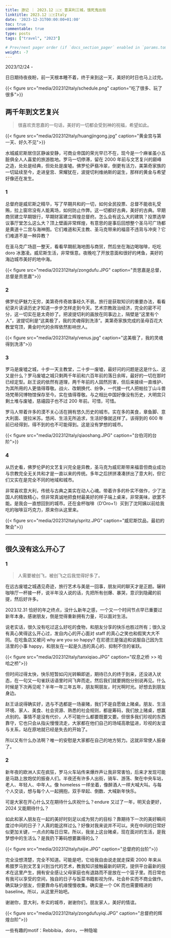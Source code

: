 ```yaml
---
title: 游记 ｜ 2023.12 🇮🇹 意呆利三城，饿死鬼出街
linktitle: 2023.12 🇮🇹Italy
date: '2023-12-31T00:00:00+01:00'
toc: true
commentable: true
type: posts
tags: ["travel", "2023"]

# Prev/next pager order (if `docs_section_pager` enabled in `params.toml`)
weight: -7
---
```

2023/12/24 -

日日期待夜夜盼，前一天根本睡不着，终于来到这一天，美好的时日也马上过完。

<!--more-->

{{< figure src="media/202312Italy/schedule.png" caption="吃了很多、玩了很多">}}

## 两千年到文艺复兴

>  很喜欢贡思嘉的一句话，美好的一切都会受到神的祝福，希望如此。

{{< figure src="media/202312Italy/huangjingong.jpg" caption="黄金宫与第一天、好久不见">}}

水城威尼斯居住区静谧安静，可商业帝国的荣光早已不在，现今是一个麻雀虽小五脏俱全人人喜爱的旅游胜地。罗马一切停滞，留在 2000 年前与文艺复兴的巅峰之造，处处是经典，但处处是废墟。佛罗伦萨翡冷翠，倒更有活力，美第奇家族的一切延续至今，走进皇宫、荣耀犹在，波提切利维纳斯的诞生，那样的黄金与希望好像还在发生。

### 1

总督府是威尼斯之精华，写了早期共和的一切，如何全民投票、总督不能收礼受贿，拉上窗帘没有人能离场，如何防止作弊。这一切都好古典，美好的古典。早期商贸建立早期银行，早期财富建立辉煌总督府。怎么会有这么大的建筑？投票选举议事厅堂怎么这么大？顶上壁画非常辉煌，有意思的是事后回想整个圣马可广场都是黄道十二宫与海神图。它们难道和天主教、圣马克带来的福音不违背与冲突？它们难道不是一种异教？

在圣马克广场逛一整天，看看早期航海地图与商贸，然后坐在海边喝咖啡，吃吃 doro 冰激凌。威尼斯生活，非常惬意。夜晚吃了开放意面和很好的烤鱼，美好的海边城市美好的地中海。

{{< figure src="media/202312Italy/zongdufu.JPG" caption="贡思嘉是总督，总督是贡思嘉">}}

### 2

佛罗伦萨魅力无穷，美第奇传奇故事经久不衰。旅行是获取知识的重要办法，看看纪录片读读历史才知道一步步怎样走到今天。艺术宗教政治经济，完全的密不可分，这一切实在是太奇妙了。把波提切利的画放在同事边上，隔壁是“这里有个人”，波提切利是“这美极了，我的灵魂得到洗涤”。美第奇家族完成的圣母百花大教堂穹顶，黄金时代的余晖依然影响世人。

{{< figure src="media/202312Italy/venus.jpg" caption="这美极了，我的灵魂得到洗涤">}}

### 3

罗马是废墟之城，十步一天主教堂，二十步一废墟，最好问的问题是这是什么、这又是什么？罗马废墟之城只剩两千年前和六百年前的落日余晖，最好的一切在那时已经定型。赵王说的依然有道理，两千年前的人固然厉害，但后来接续一直维护、为其所用的人更值得尊敬。战火、改朝换代、纷争，一代接一代人把帕拉丁山斗兽场梵蒂冈博物馆保存至今。实在值得尊敬。与之相比中国好像没有历史，大明宫只剩土堆与废墟，慈禧园子也不过 200 年前。可惜，可惜。

罗马人带着许多的漠不关心活在拥有悠久历史的城市。实在多的美食，章鱼脚、意大利面、提拉米苏。悠闲、生活无所追求，生活好像就这样了。该得到的 600 年前已经得到，得不到的也不可能得到。这是没有梦想的城市。

{{< figure src="media/202312Italy/qiaoshang.JPG" caption="台伯河的台阶">}}

### 4

从历史看，佛罗伦萨的文艺复兴完全是异教，圣马克为威尼斯带来福音但商业成功与宗教完全无关共和才是一直以来的传统。多年之后拼拼凑凑拼出了意大利，但它们又实在是完全不同的地域和城市。

非常喜欢意大利，传统与古典之美实在动人心魂。带着许多的朴实不做作，少了法国人的精致精心，但非常真诚地把食材最美好的样子端上桌来，非常美味，欲罢不能。是我会一直想回到的城市。还在金杯咖啡（D’Oro+1）买到了沈阿姨以前给我吃的咖啡豆巧克力，原来你从这里来。

{{< figure src="media/202312Italy/spritz.JPG" caption="威尼斯饮品，最初的聚会">}}

---

## 很久没有这么开心了 

### 1

> 人需要被创飞，被创飞之后我觉得好多了。

在远古废墟之城遇见奇迹，旅行艺术与美是一回事，朋友间的聊天才是正题。辗转咖啡厅一杯接一杯，说半年没人说的话，先把所有创爆、暴哭，意识到隐藏的前提，然后好许多。

2023.12.31 恰好的年之终点，没什么新年之感，一个又一个时间节点早已重要过新年本身。感谢朋友，倒是觉得重新拥有力量，可以面对生活。

说老实话，很久没有吃过这么好吃的食物，和朋友分享的快乐也胜过所有；很久没有真心笑得这么开心过，发自内心的开心面对 staff 的真心之笑也和假笑大大不同。在吃鱼店又被问 why are you so happy? 在尼德兰是强迫和说服自己因为生活里的小事 happy，和朋友在一起是久违的真心的、抑制不住的雀跃。

{{< figure src="media/202312Italy/tanxiqiao.JPG" caption="叹息之桥 >> 哈哈之桥">}}

但时间过得太快，快乐短暂如闪光转瞬即逝，期待已久的终于到来，还没进入状态，在一句又一句雀跃话语里时间飞奔而走。然后我们就要拥抱分别说再见。什么时候是下次再见呢？半年一年三年五年，朋友啊朋友，时光啊时光。好想去到朋友身边。

赵王话说得确实好，选与不选都是一场豪赌，我们不是自愿做上赌桌。朋友、生活环境、家人、美食、社会资源、熟悉的社会规则，都是筹码，我们放上赌桌，想赢点别的。事情不是没有代价，人不可能什么都要既要又要。但很多我们珍视的东西靠守，它也只会从指尖慢慢流走，大家都在他们自己的场域高歌猛进，珍视的友谊与关系，站在原地就已经是失去的开始了。

所以又有什么办法啊？唯一的安慰是大家都在自己的地方努力。这就非常使人振奋了。

### 2

新年夜的欧洲人实在疯狂，罗马火车站传来爆炸声让我非常害怕，后来才发现可能是马路上放炮仗的振奋人们。半夜还有许多人出街，骑车、游荡、聚在中央车站，老人、年轻人、中年人。像 homeless 一样坐着，像醉酒人一样大喊大叫。与每个人交谈，想与每个人一起拥抱，双手举起、倒数、大喊新年快乐。

可是大家在开心什么又在期待什么庆祝什么？endure 又过了一年，明天会更好，2024 又能期待什么？

如此和家人朋友在一起的美好时刻足以成为努力的目标？靠期待下一次的美好瞬间度过中间的日子？人真的能这样过么？好像对我来说并不可以。夹在中间的日常好似更加关键，一点点的每日日常。所以，我坐上这台赌桌，现在面对的生活，是我梦想中的生活么？是我扔下筹码想要赢得的么？

{{< figure src="media/202312Italy/taijie.JPG" caption="总督府的台阶">}}

完全没想清楚，完全不知道。可能是吧，它给我自由说走就走探索 2000 年来从希腊罗马到文艺复兴到当代的艺术，教我知识接触最新的研究，提供平台最新的技术在这里产生，拥有安全感让父母家庭也有退路而不是放在一个篮子里。而日常也有我可以享受的空间，独自的日子与饭菜书籍影视为伴。社会朴实而不商业做作。确实缺少朋友，但要靠命与机缘慢慢收集。确实是一个 OK 而也需要精进的 baseline。所以，从这里开始吧。

谢谢你，意大利，朴实的城市，谢谢你们，朋友家人，美好的情谊。

{{< figure src="media/202312Italy/zongdufuyiqi.JPG" caption="总督府的辉煌台阶">}}

一些有趣的motif：Rebbibia，doro，一种隐喻